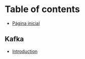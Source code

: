 # Table of contents

* [Página inicial](README.md)

## Kafka

* [Introduction](kafka/introduction.md)

